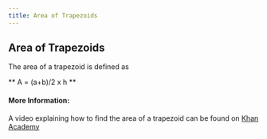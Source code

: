 ```yaml
---
title: Area of Trapezoids
---
```

## Area of Trapezoids

The area of a trapezoid is defined as 

** A = (a+b)/2 x h ** 

#### More Information:

A video explaining how to find the area of a trapezoid can be found on [Khan Academy](https://www.khanacademy.org/math/basic-geo/basic-geo-area-and-perimeter/area-trap-composite/v/area-of-a-trapezoid-1)

